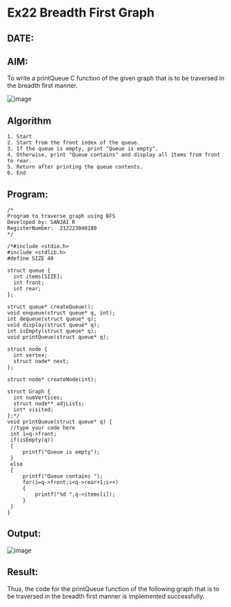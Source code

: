 # Ex22 Breadth First Graph
## DATE:
## AIM:
To write a printQueue C function of the given graph that is to be traversed in the breadth first manner.

![image](https://github.com/user-attachments/assets/f483f48c-6af0-4027-a993-01c108a50933)


## Algorithm
```
1. Start
2. Start from the front index of the queue.
3. If the queue is empty, print "Queue is empty".
4. Otherwise, print "Queue contains" and display all items from front to rear.
5. Return after printing the queue contents.
6. End
```  
## Program:
```
/*
Program to traverse graph using BFS
Developed by: SANJAI R
RegisterNumber:  212223040180
*/
```
```
/*#include <stdio.h>
#include <stdlib.h>
#define SIZE 40
 
struct queue {
  int items[SIZE];
  int front;
  int rear;
};
 
struct queue* createQueue();
void enqueue(struct queue* q, int);
int dequeue(struct queue* q);
void display(struct queue* q);
int isEmpty(struct queue* q);
void printQueue(struct queue* q);
 
struct node {
  int vertex;
  struct node* next;
};
 
struct node* createNode(int);
 
struct Graph {
  int numVertices;
  struct node** adjLists;
  int* visited;
};*/
void printQueue(struct queue* q) {
 //type your code here   
 int i=q->front;
 if(isEmpty(q))
 {
     printf("Queue is empty");
 }
 else
 {
     printf("Queue contains ");
     for(i=q->front;i<q->rear+1;i++)
     {
         printf("%d ",q->items[i]);
     }
 }
}
```
## Output:
![image](https://github.com/user-attachments/assets/12b99cdf-3e7f-490b-b8df-bd0967b0dac1)

## Result:
Thus, the code for the printQueue function of the following graph that is to be traversed in the breadth first manner is implemented successfully.

